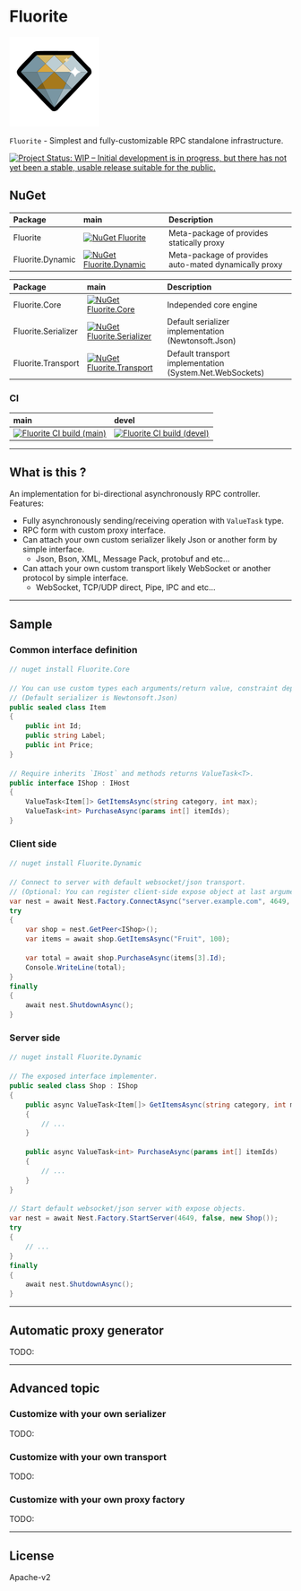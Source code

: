 # Fluorite

![Fluorite](Images/Fluorite.160.png)

`Fluorite` - Simplest and fully-customizable RPC standalone infrastructure.

[![Project Status: WIP – Initial development is in progress, but there has not yet been a stable, usable release suitable for the public.](https://www.repostatus.org/badges/latest/wip.svg)](https://www.repostatus.org/#wip)

## NuGet

|Package|main|Description|
|:--|:--|:--|
|Fluorite|[![NuGet Fluorite](https://img.shields.io/nuget/v/Fluorite.svg?style=flat)](https://www.nuget.org/packages/Fluorite)|Meta-package of provides statically proxy|
|Fluorite.Dynamic|[![NuGet Fluorite.Dynamic](https://img.shields.io/nuget/v/Fluorite.Dynamic.svg?style=flat)](https://www.nuget.org/packages/Fluorite.Dynamic)|Meta-package of provides auto-mated dynamically proxy|

|Package|main|Description|
|:--|:--|:--|
|Fluorite.Core|[![NuGet Fluorite.Core](https://img.shields.io/nuget/v/Fluorite.Core.svg?style=flat)](https://www.nuget.org/packages/Fluorite.Core)|Independed core engine|
|Fluorite.Serializer|[![NuGet Fluorite.Serializer](https://img.shields.io/nuget/v/Fluorite.Serializer.svg?style=flat)](https://www.nuget.org/packages/Fluorite.Serializer)|Default serializer implementation (Newtonsoft.Json)|
|Fluorite.Transport|[![NuGet Fluorite.Transport](https://img.shields.io/nuget/v/Fluorite.Transport.svg?style=flat)](https://www.nuget.org/packages/Fluorite.Transport)|Default transport implementation (System.Net.WebSockets)|

### CI

|main|devel|
|:--|:--|
|[![Fluorite CI build (main)](https://github.com/kekyo/Fluorite/workflows/.NET/badge.svg?branch=main)](https://github.com/kekyo/Fluorite/actions)|[![Fluorite CI build (devel)](https://github.com/kekyo/Fluorite/workflows/.NET/badge.svg?branch=devel)](https://github.com/kekyo/Fluorite/actions)|

-----

## What is this ?

An implementation for bi-directional asynchronously RPC controller.
Features:

* Fully asynchronously sending/receiving operation with `ValueTask` type.
* RPC form with custom proxy interface.
* Can attach your own custom serializer likely Json or another form by simple interface.
  * Json, Bson, XML, Message Pack, protobuf and etc...
* Can attach your own custom transport likely WebSocket or another protocol by simple interface.
  * WebSocket, TCP/UDP direct, Pipe, IPC and etc...

-----

## Sample

### Common interface definition

```csharp
// nuget install Fluorite.Core

// You can use custom types each arguments/return value, constraint depending used serializer.
// (Default serializer is Newtonsoft.Json)
public sealed class Item
{
    public int Id;
    public string Label;
    public int Price;
}

// Require inherits `IHost` and methods returns ValueTask<T>.
public interface IShop : IHost
{
    ValueTask<Item[]> GetItemsAsync(string category, int max);
    ValueTask<int> PurchaseAsync(params int[] itemIds);
}
```

### Client side

```csharp
// nuget install Fluorite.Dynamic

// Connect to server with default websocket/json transport.
// (Optional: You can register client-side expose object at last arguments)
var nest = await Nest.Factory.ConnectAsync("server.example.com", 4649, false);
try
{
    var shop = nest.GetPeer<IShop>();
    var items = await shop.GetItemsAsync("Fruit", 100);

    var total = await shop.PurchaseAsync(items[3].Id);
    Console.WriteLine(total);
}
finally
{
    await nest.ShutdownAsync();
}
```

### Server side

```csharp
// nuget install Fluorite.Dynamic

// The exposed interface implementer.
public sealed class Shop : IShop
{
    public async ValueTask<Item[]> GetItemsAsync(string category, int max)
    {
        // ...
    }

    public async ValueTask<int> PurchaseAsync(params int[] itemIds)
    {
        // ...
    }
}

// Start default websocket/json server with expose objects.
var nest = await Nest.Factory.StartServer(4649, false, new Shop());
try
{
    // ...
}
finally
{
    await nest.ShutdownAsync();
}
```

-----

## Automatic proxy generator

TODO:

-----

## Advanced topic

### Customize with your own serializer

TODO:

### Customize with your own transport

TODO:

### Customize with your own proxy factory

TODO:

-----

## License

Apache-v2
